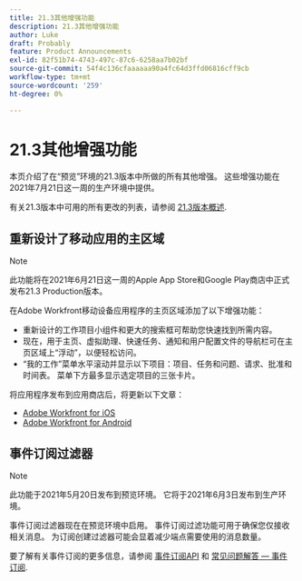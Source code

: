 ```yaml
---
title: 21.3其他增强功能
description: 21.3其他增强功能
author: Luke
draft: Probably
feature: Product Announcements
exl-id: 82f51b74-4743-497c-87c6-6258aa7b02bf
source-git-commit: 54f4c136cfaaaaaa90a4fc64d3ffd06816cff9cb
workflow-type: tm+mt
source-wordcount: '259'
ht-degree: 0%

---
```


# 21.3其他增强功能

本页介绍了在“预览”环境的21.3版本中所做的所有其他增强。 这些增强功能在2021年7月21日这一周的生产环境中提供。

有关21.3版本中可用的所有更改的列表，请参阅 [21.3版本概述](../../../product-announcements/product-releases/21.3-release-activity/21-3-release-overview.md).

## 重新设计了移动应用的主区域

>[!NOTE]
>
>此功能将在2021年6月21日这一周的Apple App Store和Google Play商店中正式发布21.3 Production版本。

在Adobe Workfront移动设备应用程序的主页区域添加了以下增强功能：

* 重新设计的工作项目小组件和更大的搜索框可帮助您快速找到所需内容。
* 现在，用于主页、虚拟助理、快速任务、通知和用户配置文件的导航栏可在主页区域上“浮动”，以便轻松访问。
* “我的工作”菜单水平滚动并显示以下项目：项目、任务和问题、请求、批准和时间表。 菜单下方最多显示选定项目的三张卡片。

将应用程序发布到应用商店后，将更新以下文章：

* [Adobe Workfront for iOS](../../../workfront-basics/mobile-apps/using-the-workfront-mobile-app/workfront-for-ios.md)
* [Adobe Workfront for Android](../../../workfront-basics/mobile-apps/using-the-workfront-mobile-app/workfront-for-android.md)

## 事件订阅过滤器

>[!NOTE]
>
>此功能于2021年5月20日发布到预览环境。 它将于2021年6月3日发布到生产环境。

事件订阅过滤器现在在预览环境中启用。 事件订阅过滤功能可用于确保您仅接收相关消息。 为订阅创建过滤器可能会显着减少端点需要使用的消息数量。

要了解有关事件订阅的更多信息，请参阅 [事件订阅API](../../../wf-api/general/event-subs-api.md) 和 [常见问题解答 — 事件订阅](../../../wf-api/general/event-subs-faq.md).
